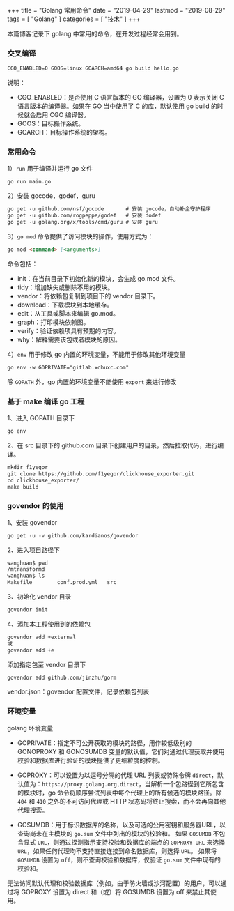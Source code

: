 +++
title = "Golang 常用命令"
date = "2019-04-29"
lastmod = "2019-08-29"
tags = [
    "Golang"
]
categories = [
    "技术"
]
+++

本篇博客记录下 golang 中常用的命令，在开发过程经常会用到。

<!--more-->

### 交叉编译
```markdown
CGO_ENABLED=0 GOOS=linux GOARCH=amd64 go build hello.go
```
说明：
* CGO_ENABLED：是否使用 C 语言版本的 GO 编译器，设置为 0 表示关闭 C 语言版本的编译器。如果在 GO 当中使用了 C 的库，默认使用 go build 的时候就会启用 CGO 编译器。
* GOOS：目标操作系统。
* GOARCH：目标操作系统的架构。

### 常用命令
1）`run` 用于编译并运行 go 文件
```markdown
go run main.go
```

2）安装 gocode，godef，guru
```markdown
go get -u github.com/nsf/gocode       # 安装 gocode，自动补全守护程序
go get -u github.com/rogpeppe/godef   # 安装 dodef
go get -u golang.org/x/tools/cmd/guru # 安装 guru
```

3）`go mod` 命令提供了访问模块的操作，使用方式为：

```markdown
go mod <command> [<arguments>]
```
命令包括：

* init：在当前目录下初始化新的模块，会生成 go.mod 文件。
* tidy：增加缺失或删除不用的模块。
* vendor：将依赖包复制到项目下的 vendor 目录下。
* download：下载模块到本地缓存。
* edit：从工具或脚本来编辑 go.mod。
* graph：打印模块依赖图。
* verify：验证依赖项具有预期的内容。
* why：解释需要该包或者模块的原因。

4）`env` 用于修改 go 内置的环境变量，不能用于修改其他环境变量
```markdown
go env -w GOPRIVATE="gitlab.xdhuxc.com"
```
除 `GOPATH` 外，go 内置的环境变量不能使用 `export` 来进行修改

### 基于 make 编译 go 工程
1、进入 GOPATH 目录下
```markdown
go env
```

2、在 src 目录下的 github.com 目录下创建用户的目录，然后拉取代码，进行编译。
```markdown
mkdir f1yegor
git clone https://github.com/f1yegor/clickhouse_exporter.git
cd clickhouse_exporter/
make build
```

### govendor 的使用
1、安装 govendor
```markdown
go get -u -v github.com/kardianos/govendor
```
2、进入项目路径下
```markdown
wanghuan$ pwd
/mtransformd
wanghuan$ ls
Makefile        conf.prod.yml   src
```
3、初始化 vendor 目录
```markdown
govendor init
```
4、添加本工程使用到的依赖包
```markdown
govendor add +external
或
govendor add +e
```
添加指定包至 vendor 目录下
```markdown
govendor add github.com/jinzhu/gorm
```

vendor.json：govendor 配置文件，记录依赖包列表

### 环境变量

golang 环境变量


* GOPRIVATE：指定不可公开获取的模块的路径，用作较低级别的 GONOPROXY 和 GONOSUMDB 变量的默认值，它们对通过代理获取并使用校验和数据库进行验证的模块提供了更细粒度的控制。

* GOPROXY：可以设置为以逗号分隔的代理 URL 列表或特殊令牌 `direct`，默认值为：`https://proxy.golang.org,direct`，当解析一个包路径到它所包含的模块时，go 命令将顺序尝试列表中每个代理上的所有候选的模块路径。除 `404` 和 `410` 之外的不可访问代理或 HTTP 状态码将终止搜索，而不会再向其他代理搜索。

* GOSUMDB：用于标识数据库的名称，以及可选的公用密钥和服务器URL，以查询尚未在主模块的 `go.sum` 文件中列出的模块的校验和。 如果 `GOSUMDB` 不包含显式 `URL`，则通过探测指示支持校验和数据库的端点的 `GOPROXY URL` 来选择 `URL`，如果任何代理均不支持直接连接到命名数据库，则选择 `URL`。 如果将 `GOSUMDB` 设置为 `off`，则不查询校验和数据库，仅验证 `go.sum` 文件中现有的校验和。

无法访问默认代理和校验数据库（例如，由于防火墙或沙河配置）的用户，可以通过将 GOPROXY 设置为 direct 和（或）将 GOSUMDB 设置为 off 来禁止其使用。






















